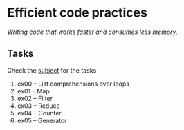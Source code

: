 #  Efficient code practices 
*Writing code that works faster and consumes less memory.*

## Tasks
Check the [subject](en.subject.pdf) for the tasks
1. ex00 – List comprehensions over loops
2. ex01 – Map
3. ex02 – Filter
4. ex03 – Reduce
5. ex04 – Counter
6. ex05 – Generator
